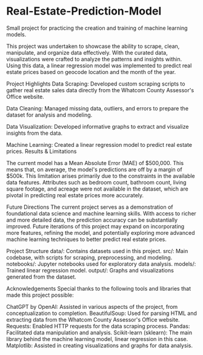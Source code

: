# Real-Estate-Prediction-Model
Small project for practicing the creation and training of machine learning models.


This project was undertaken to showcase the ability to scrape, clean, manipulate, and organize data effectively. With the curated data, visualizations were crafted to analyze the patterns and insights within. Using this data, a linear regression model was implemented to predict real estate prices based on geocode location and the month of the year.

Project Highlights
Data Scraping: Developed custom scraping scripts to gather real estate sales data directly from the Whatcom County Assessor's Office website.

Data Cleaning: Managed missing data, outliers, and errors to prepare the dataset for analysis and modeling.

Data Visualization: Developed informative graphs to extract and visualize insights from the data.

Machine Learning: Created a linear regression model to predict real estate prices.
Results & Limitations

The current model has a Mean Absolute Error (MAE) of $500,000. This means that, on average, the model's predictions are off by a margin of $500k. This limitation arises primarily due to the constraints in the available data features. Attributes such as bedroom count, bathroom count, living square footage, and acreage were not available in the dataset, which are pivotal in predicting real estate prices more accurately.

Future Directions
The current project serves as a demonstration of foundational data science and machine learning skills. With access to richer and more detailed data, the prediction accuracy can be substantially improved. Future iterations of this project may expand on incorporating more features, refining the model, and potentially exploring more advanced machine learning techniques to better predict real estate prices.

Project Structure
data/: Contains datasets used in this project.
src/: Main codebase, with scripts for scraping, preprocessing, and modeling.
notebooks/: Jupyter notebooks used for exploratory data analysis.
models/: Trained linear regression model.
output/: Graphs and visualizations generated from the dataset.

Acknowledgements
Special thanks to the following tools and libraries that made this project possible:

ChatGPT by OpenAI: Assisted in various aspects of the project, from conceptualization to completion.
BeautifulSoup: Used for parsing HTML and extracting data from the Whatcom County Assessor's Office website.
Requests: Enabled HTTP requests for the data scraping process.
Pandas: Facilitated data manipulation and analysis.
Scikit-learn (sklearn): The main library behind the machine learning model, linear regression in this case.
Matplotlib: Assisted in creating visualizations and graphs for data analysis.
